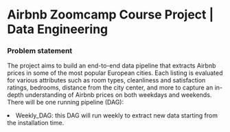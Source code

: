 # Airbnb Zoomcamp Course Project | Data Engineering

### Problem statement
The project aims to build an end-to-end data pipeline that extracts Airbnb prices in some of the most popular European cities. Each listing is evaluated for various attributes such as room types, cleanliness and satisfaction ratings, bedrooms, distance from the city center, and more to capture an in-depth understanding of Airbnb prices on both weekdays and weekends.
There will be one running pipeline (DAG):
<li> Weekly_DAG: this DAG will run weekly to extract new data starting from the installation time. </li>
